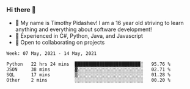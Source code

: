 ### Hi there 👋
- :adult: My name is Timothy Pidashev! I am a 16 year old striving to learn anything and everything about software development!
- :evergreen_tree: Experienced in C#, Python, Java, and Javascript
- 👯 Open to collaborating on projects

<!--START_SECTION:waka-->
```text
Week: 07 May, 2021 - 14 May, 2021

Python   22 hrs 24 mins  ████████████████████████░   95.76 % 
JSON     38 mins         ▓░░░░░░░░░░░░░░░░░░░░░░░░   02.71 % 
SQL      17 mins         ▒░░░░░░░░░░░░░░░░░░░░░░░░   01.28 % 
Other    2 mins          ░░░░░░░░░░░░░░░░░░░░░░░░░   00.20 % 
```
<!--END_SECTION:waka-->
